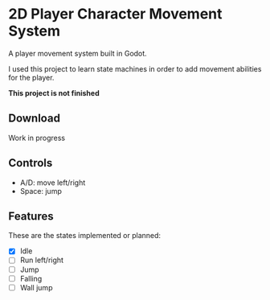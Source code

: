 # 2D Player Character Movement System

A player movement system built in Godot.

I used this project to learn state machines in order to add movement abilities for the player.

**This project is not finished**

## Download

Work in progress

## Controls

- A/D: move left/right
- Space: jump

## Features

These are the states implemented or planned:

-[x] Idle
-[ ] Run left/right
-[ ] Jump
-[ ] Falling
-[ ] Wall jump

